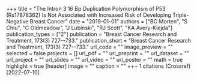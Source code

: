 +++
title = "The Intron 3 16 Bp Duplication Polymorphism of P53 (Rs17878362) Is Not Associated with Increased Risk of Developing Triple-Negative Breast Cancer"
date = "2019-01-01"
authors = ["BC Morten", "S Chiu", "C Oldmeadow", "J Lubinski", "RJ Scott", "KA Avery-Kiejda"]
publication_types = ["2"]
publication = "Breast Cancer Research and Treatment, 173(3) 727--733."
publication_short = "Breast Cancer Research and Treatment, 173(3) 727--733."
url_code = ""
image_preview = ""
selected = false
projects = []
url_pdf = ""
url_preprint = ""
url_dataset = ""
url_project = ""
url_slides = ""
url_video = ""
url_poster = ""
math = true
highlight = true
[header]
image = ""
caption = ""
+++
1 citations (Crossref) [2022-07-10]
